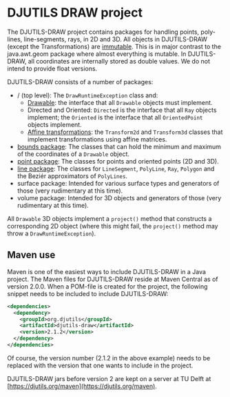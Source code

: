 # DJUTILS DRAW project

The DJUTILS-DRAW project contains packages for handling points, poly-lines, line-segments, rays, in 2D and 3D. All objects in DJUTILS-DRAW (except the Transformations) are [immutable](https://javadevcentral.com/benefits-of-immutable-class-in-java). This is in major contrast to the java.awt.geom package where almost everything is mutable. In DJUTILS-DRAW, all coordinates are internally stored as double values. We do not intend to provide float versions.

DJUTILS-DRAW consists of a number of packages:

* / (top level): The `DrawRuntimeException` class and:
    * [Drawable](drawable.md): the interface that all `Drawable` objects must implement.
    * Directed and Oriented: `Directed` is the interface that all `Ray` objects implement; the `Oriented` is the interface that all `OrientedPoint` objects implement.
    * [Affine transformations](affine.md): the `Transform2d` and `Transform3d` classes that implement transformations using affine matrices.
* [bounds package](bounds.md): The classes that can hold the minimum and maximum of the coordinates of a `Drawable` object.
* [point package](points.md): The classes for points and oriented points (2D and 3D).
* [line package](lines.md): The classes for `LineSegment`, `PolyLine`, `Ray`, `Polygon` and the Bezi&eacute;r approximators of `PolyLines`.
* surface package: Intended for various surface types and generators of those (very rudimentary at this time).
* volume package: Intended for 3D objects and generators of those (very rudimentary at this time).

All `Drawable` 3D objects implement a `project()` method that constructs a corresponding 2D object (where this might fail, the `project()` method may throw a `DrawRuntimeException`).


## Maven use

Maven is one of the easiest ways to include DJUTILS-DRAW in a Java project. The Maven files for DJUTILS-DRAW reside at Maven Central as of version 2.0.0. When a POM-file is created for the project, the following snippet needs to be included to include DJUTILS-DRAW:

```xml
<dependencies>
  <dependency>
    <groupId>org.djutils</groupId>
    <artifactId>djutils-draw</artifactId>
    <version>2.1.2</version>
  </dependency>
</dependencies>
```

Of course, the version number (2.1.2 in the above example) needs to be replaced with the version that one wants to include in the project.

DJUTILS-DRAW jars before version 2 are kept on a server at TU Delft at [https://djutils.org/maven](https://djutils.org/maven).

